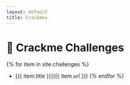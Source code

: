 ```yaml
---
layout: default
title: Crackmes
---
```


# 🔐 Crackme Challenges

{% for item in site.challenges %}
- [{{ item.title }}]({{ item.url }})
{% endfor %}

